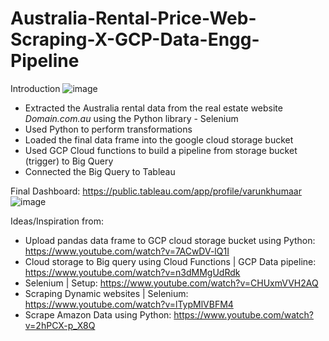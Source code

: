 # Australia-Rental-Price-Web-Scraping-X-GCP-Data-Engg-Pipeline

Introduction
![image](https://github.com/VarunKhumaar/Australia-Rental-Price-Web-Scraping-X-GCP-Data-Engg-Pipeline/assets/67249540/1db8e333-fe4b-404c-a858-5a9a3f47c872)


- Extracted the Australia rental data from the real estate website _Domain.com.au_ using the Python library - Selenium
- Used Python to perform transformations
- Loaded the final data frame into the google cloud storage bucket
- Used GCP Cloud functions to build a pipeline from storage bucket (trigger) to Big Query
- Connected the Big Query to Tableau


Final Dashboard: https://public.tableau.com/app/profile/varunkhumaar
![image](https://github.com/VarunKhumaar/Australia-Rental-Price-Web-Scraping-X-GCP-Data-Engg-Pipeline/assets/67249540/bc947068-f8d0-44b6-b6ba-ae0cbafb71e5)

Ideas/Inspiration from:
- Upload pandas data frame to GCP cloud storage bucket using Python: https://www.youtube.com/watch?v=7ACwDV-lQ1I
- Cloud storage to Big query using Cloud Functions | GCP Data pipeline: https://www.youtube.com/watch?v=n3dMMgUdRdk
- Selenium | Setup: https://www.youtube.com/watch?v=CHUxmVVH2AQ
- Scraping Dynamic websites | Selenium: https://www.youtube.com/watch?v=lTypMlVBFM4
- Scrape Amazon Data using Python: https://www.youtube.com/watch?v=2hPCX-p_X8Q
